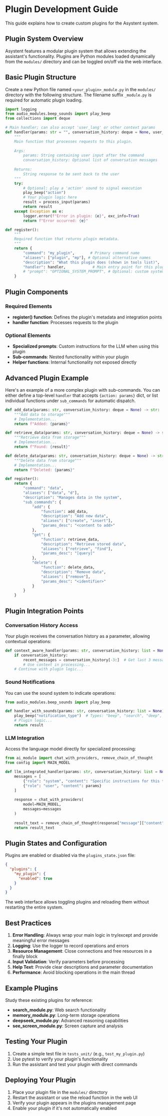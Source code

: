 # Plugin Development Guide

This guide explains how to create custom plugins for the Asystent system.

## Plugin System Overview

Asystent features a modular plugin system that allows extending the assistant's functionality. Plugins are Python modules loaded dynamically from the `modules/` directory and can be toggled on/off via the web interface.

## Basic Plugin Structure

Create a new Python file named `<your_plugin>_module.py` in the `modules/` directory with the following structure.
The filename suffix `_module.py` is required for automatic plugin loading.

```python
import logging
from audio_modules.beep_sounds import play_beep
from collections import deque

# Main handler; can also accept 'user_lang' or other context params
def handler(params: str = "", conversation_history: deque = None, user_lang: str = None) -> str:
    """
    Main function that processes requests to this plugin.
    
    Args:
        params: String containing user input after the command
        conversation_history: Optional list of conversation messages
        
    Returns:
        String response to be sent back to the user
    """
    try:
        # Optional: play a 'action' sound to signal execution
        play_beep("action")
        # Your plugin logic here
        result = process_input(params)
        return result
    except Exception as e:
        logger.error(f"Error in plugin: {e}", exc_info=True)
        return f"Error occurred: {e}"

def register():
    """
    Required function that returns plugin metadata.
    """
    return {
        "command": "my_plugin",       # Primary command name
        "aliases": ["plugin", "mp"], # Optional alternative names
        "description": "What this plugin does (shown in tools list)",
        "handler": handler,            # Main entry point for this plugin
        # "prompt": "OPTIONAL_SYSTEM_PROMPT", # Optional: custom system prompt for LLM
    }
```

## Plugin Components

### Required Elements

- **register() function**: Defines the plugin's metadata and integration points
- **handler function**: Processes requests to the plugin

### Optional Elements

- **Specialized prompts**: Custom instructions for the LLM when using this plugin
- **Sub-commands**: Nested functionality within your plugin
- **Helper functions**: Internal functionality not exposed directly

## Advanced Plugin Example

Here's an example of a more complex plugin with sub-commands. You can either define a top-level `handler` that accepts `{action: params}` dict, or list individual functions under `sub_commands` for automatic dispatch.

```python
def add_data(params: str, conversation_history: deque = None) -> str:
    """Add data to storage"""
    # Implementation...
    return f"Added: {params}"

def retrieve_data(params: str, conversation_history: deque = None) -> str:
    """Retrieve data from storage"""
    # Implementation... 
    return f"Found: {result}"

def delete_data(params: str, conversation_history: deque = None) -> str:
    """Delete data from storage"""
    # Implementation...
    return f"Deleted: {params}"

def register():
    return {
        "command": "data",
        "aliases": ["data", "d"],
        "description": "Manages data in the system",
        "sub_commands": {
            "add": {
                "function": add_data,
                "description": "Add new data",
                "aliases": ["create", "insert"],
                "params_desc": "<content to add>"
            },
            "get": {
                "function": retrieve_data,
                "description": "Retrieve stored data",
                "aliases": ["retrieve", "find"],
                "params_desc": "[query]"
            },
            "delete": {
                "function": delete_data,
                "description": "Remove data",
                "aliases": ["remove"],
                "params_desc": "<identifier>"
            }
        }
    }
```

## Plugin Integration Points

### Conversation History Access

Your plugin receives the conversation history as a parameter, allowing contextual operations:

```python
def context_aware_handler(params: str, conversation_history: list = None) -> str:
    if conversation_history:
        recent_messages = conversation_history[-3:]  # Get last 3 messages
        # Use context in processing...
    # Continue with plugin logic...
```

### Sound Notifications

You can use the sound system to indicate operations:

```python
from audio_modules.beep_sounds import play_beep

def handler_with_sounds(params: str, conversation_history: list = None) -> str:
    play_beep("notification_type")  # Types: "beep", "search", "deep", etc.
    # Plugin logic...
    return result
```

### LLM Integration

Access the language model directly for specialized processing:

```python
from ai_module import chat_with_providers, remove_chain_of_thought
from config import MAIN_MODEL

def llm_integrated_handler(params: str, conversation_history: list = None) -> str:
    messages = [
        {"role": "system", "content": "Specific instructions for this task"},
        {"role": "user", "content": params}
    ]
    
    response = chat_with_providers(
        model=MAIN_MODEL,
        messages=messages
    )
    
    result_text = remove_chain_of_thought(response["message"]["content"].strip())
    return result_text
```

## Plugin States and Configuration

Plugins are enabled or disabled via the `plugins_state.json` file:

```json
{
  "plugins": {
    "my_plugin": {
      "enabled": true
    }
  }
}
```

The web interface allows toggling plugins and reloading them without restarting the entire system.

## Best Practices

1. **Error Handling**: Always wrap your main logic in try/except and provide meaningful error messages
2. **Logging**: Use the logger to record operations and errors
3. **Resource Management**: Close connections and free resources in a finally block
4. **Input Validation**: Verify parameters before processing
5. **Help Text**: Provide clear descriptions and parameter documentation
6. **Performance**: Avoid blocking operations in the main thread

## Example Plugins

Study these existing plugins for reference:

- **search_module.py**: Web search functionality
- **memory_module.py**: Long-term storage operations
- **deepseek_module.py**: Advanced reasoning capabilities
- **see_screen_module.py**: Screen capture and analysis

## Testing Your Plugin

1. Create a simple test file in `tests_unit/` (e.g., `test_my_plugin.py`)
2. Use pytest to verify your plugin's functionality
3. Run the assistant and test your plugin with direct commands

## Deploying Your Plugin

1. Place your plugin file in the `modules/` directory
2. Restart the assistant or use the reload function in the web UI
3. Verify your plugin appears in the plugins management page
4. Enable your plugin if it's not automatically enabled
